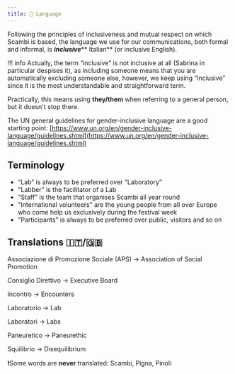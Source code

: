 ```yaml
---
title: 🤌 Language
---
```


Following the principles of inclusiveness and mutual respect on which Scambi is based, the language we use for our communications, both formal and informal, is _**inclusive**_** Italian** (or inclusive English).

!!! info
	Actually, the term “inclusive” is not inclusive at all (Sabrina in particular despises it), as including someone means that you are automatically excluding someone else, however, we keep using “inclusive” since it is the most understandable and straightforward term.

Practically, this means using **they/them** when referring to a general person, but it doesn't stop there.

The UN general guidelines for gender-inclusive language are a good starting point: [https://www.un.org/en/gender-inclusive-language/guidelines.shtml](https://www.un.org/en/gender-inclusive-language/guidelines.shtml)

## Terminology

* “Lab” is always to be preferred over “Laboratory”
* "Labber" is the facilitator of a Lab
* "Staff" is the team that organises Scambi all year round
* "International volunteers" are the young people from all over Europe who come help us exclusively during the festival week
* "Participants" is always to be preferred over public, visitors and so on

## Translations 🇮🇹/🇬🇧

Associazione di Promozione Sociale (APS) -> Association of Social Promotion

Consiglio Direttivo -> Executive Board

Incontro -> Encounters

Laboratorio -> Lab

Laboratori -> Labs

Paneuretico -> Paneurethic

Squilibrio -> Disequilibrium



:exclamation:Some words are **never** translated: Scambi, Pigna, Pinoli
